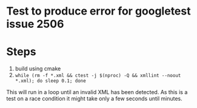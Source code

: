 # Test to produce error for googletest issue 2506

# Steps

1. build using cmake
2. `while (rm -f *.xml && ctest -j $(nproc) -Q && xmllint --noout *.xml); do sleep 0.1; done`

This will run in a loop until an invalid XML has been detected. As this is a test on a race condition it might take only a few seconds until minutes.

